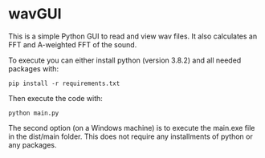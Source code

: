 # wavGUI
This is a simple Python GUI to read and view wav files. It also calculates an FFT and A-weighted FFT of the sound.

To execute you can either install python (version 3.8.2) and all needed packages with:
```
pip install -r requirements.txt
```
Then execute the code with:
```
python main.py
```

The second option (on a Windows machine) is to execute the main.exe file in the dist/main folder. This does not require any installments of python or any packages.

